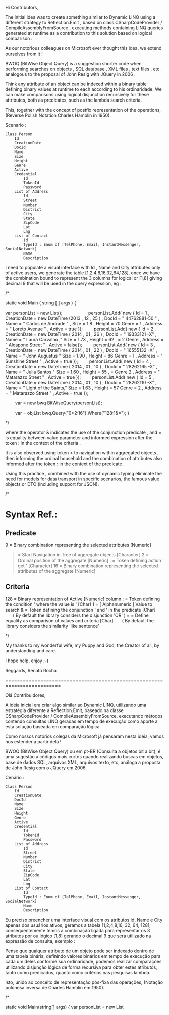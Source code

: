 Hi Contributors,

The initial idea was to create something similar to Dynamic LINQ
using a different strategy to Reflection.Emit ,
based on class CSharpCodeProvider / CompileAssemblyFromSource ,
executing methods containing LINQ queries generated at runtime
as a contribution to this solution based on logical comparison .

As our notorious colleagues on Microsoft ever thought this idea,
we extend ourselves from it !

BWOQ (BitWise Object Query)
is a suggestion shorter code when performing searches on objects ,
SQL database , XML files , text files , etc.
analogous to the proposal of John Resig with JQuery in 2006 .

Think any attribute of an object can be indexed within a binary table
defining binary values at runtime to each according to his ordinaridade,
We can make comparisons using logical disjunction recursively for
these attributes, both as predicates, such as the lambda search criteria.

This, together with the concept of postfix representation of the operations,
(Reverse Polish Notation Charles Hamblin in 1950).

Scenario :


	Class Person
		Id
		CreationDate
		DocId
		Name
		Size
		Height
		Genre
		Active
		Credential
			Id
			TokenId
			Password
		List of Address
			Id
			Street
			Number
			District
			City
			State
			ZipCode
			Lat
			Lng
		List of Contact
			Id
			TypeId : Enum of [TelPhone, Email, InstantMessenger, SocialNetwork]
			Name
			Description


I need to populate a visual interface with Id , Name and City attributes only
of active users, we generate the table [1,2,4,8,16,32,64,128], once we have 
the combination bound to represent the 3 columns for logical or [1,8] giving
decimal 9 that will be used in the query expression, eg :


/*

static void Main ( string [ ] args )
{

   var personList = new List<object>();
           
        personList.Add( new { Id = 1 , CreationDate = new DateTime (2013 , 12 , 25 ) , DocId = " 44762881-50 " , Name = " Carlos de Andrade " , Size = 1.8 , Height = 70 Genre = 1 , Address = " Loreto Avenue " , Active = true });
        personList.Add( new { Id = 2 , CreationDate = new DateTime ( 2014 , 01 , 26 ) , DocId = " 19333121 -X" , Name = " Laura Carvalho ," Size = 1.73 , Height = 62 , = 2 Genre , Address = " Alcapone Street " , Active = false});
        personList.Add( new { Id = 3 , CreationDate = new DateTime ( 2014 , 01 , 22 ) , DocId = " 16555132 -X" , Name = " John Augustus " Size = 1.90 , Height = 86 Genre = 1 , Address = " Sunshine Street " , Active = true });
        personList.Add( new { Id = 4 , CreationDate = new DateTime ( 2014 , 01 , 10 ) , DocId = " 28262165 -X" , Name = " Julia Santos " Size = 1.60 , Height = 55 , = Genre 2 , Address = " Matarazzo Street " , Active = true });
        personList.Add( new { Id = 5 , CreationDate = new DateTime ( 2014 , 01 , 10 ) , DocId = " 28262110 -X" , Name = " Light of the Saints," Size = 1.63 , Height = 57 Genre = 2 , Address = " Matarazzo Street " , Active = true });

        var = new bwq BitWiseQuery<object>(personList);

        var = objList bwq.Query("9>2:16").Where("128:1&=");
    }

*/


where the operator & indicates the use of the conjunction predicate ,
and = is equality between value parameter and informed
expression after the token : in the context of the criteria .

It is also observed using token > to navigation
within aggregated objects , then informing the ordinal
household and the combination of attributes also informed
after the token : in the context of the predicate .

Using this practice , combined with the use of dynamic typing
eliminate the need for models for data transport in specific scenarios, 
the famous value objects or DTO (including support for JSON).


/*

Syntax Ref.:
=============

Predicate
---------
 9  = Binary combination representing the selected attributes [Numeric]
 >  = Start Navigation in Tree of aggregate objects [Character]
 2  = Ordinal position of the aggregate [Numeric]
 :  = Token defining action ' get ' [Character]
 16 = Binary combination representing the selected attributes of the aggregate [Numeric]

Criteria
---------
128 = Binary representation of Active [Numeric] column
:   = Token defining the condition ' where the value is ' [Char]
1   = [ Alphanumeric ] Value to search
&   = Token defining the conjunction ' and ' in the predicate [Char]
      ( By default the library considers the disjunction 'OR' )
=   = Define equality as comparison of values and criteria [Char]
      ( By default the library considers the similarity 'like sentence'

*/


My thanks to my wonderful wife, my Puppy
and God, the Creator of all, by understanding and care.


I hope help, enjoy  ;-)


Reggards,
Renato Rocha

=========================================================================

Olá Contribuidores,


A idéia inicial era criar algo similar ao Dynamic LINQ, 
utilizando uma estratégia diferente a Reflection.Emit, 
baseado na classe CSharpCodeProvider / CompileAssemblyFromSource,
executando métodos contendo consultas LINQ geradas em tempo de execução
como aporte a esta solução baseada em comparação lógica.

Como nossos notórios colegas da Microsoft já pensaram nesta idéia, 
vamos nos estender a partir dela !

BWOQ (BitWise Object Query) ou em pt-BR (Consulta a objetos bit a bit),
é uma sugestão a códigos mais curtos quando realizando buscas em objetos,
base de dados SQL, arquivos XML, arquivos texto, etc, 
análoga a proposta de John Resig com o JQuery em 2006.

Cenário :

	Class Person
		Id
		CreationDate
		DocId
		Name
		Size
		Height
		Genre
		Active
		Credential
			Id
			TokenId
			Password
		List of Address
			Id
			Street
			Number
			District
			City
			State
			ZipCode
			Lat
			Lng
		List of Contact
			Id
			TypeId : Enum of [TelPhone, Email, InstantMessenger, SocialNetwork]
			Name
			Description

Eu preciso preencher uma interface visual com os atributos Id, Name e City apenas
dos usuários ativos, geramos a tabela [1,2,4,8,16, 32, 64, 128], consequentemente temos a 
combinação ligada para representar os 3 atributos por ou lógico [1,8] gerando 
o decimal 9 que será utilizado na expressão de consulta, exemplo :

Pense que qualquer atributo de um objeto pode ser indexado dentro de uma tabela binária, 
definindo valores binários em tempo de execução para cada um deles conforme sua ordinaridade, 
podemos realizar comparações utilizando disjunção lógica de forma recursiva para obter 
estes atributos, tanto como predicados, quanto como critérios nas pesquisas lambda.

Isto, unido ao conceito de representação pós-fixa das operações,
(Notação polonesa inversa de  Charles Hamblin em 1950).


/*

static void Main(string[] args)
{
	var personList = new List<object>();
           
        personList.Add(new { Id = 1, CreationDate = new DateTime(2013, 12, 25), DocId = "44.762.881-50", Name = "Carlos de Andrade", Size = 1.8, Height = 70, Genre = 1, Address = "Loreto Avenue", Active = true });
        personList.Add(new { Id = 2, CreationDate = new DateTime(2014, 01, 26), DocId = "19.333.121-X", Name = "Laura Carvalho", Size = 1.73, Height = 62, Genre = 2, Address = "Alcapone Street", Active = false });
        personList.Add(new { Id = 3, CreationDate = new DateTime(2014, 01, 22), DocId = "16.555.132-X", Name = "João Augusto", Size = 1.90, Height = 86, Genre = 1, Address = "Sunshine Street", Active = true });
        personList.Add(new { Id = 4, CreationDate = new DateTime(2014, 01, 10), DocId = "28.262.165-X", Name = "Julia dos Santos", Size = 1.60, Height = 55, Genre = 2, Address = "Matarazzo Street", Active = true });
        personList.Add(new { Id = 5, CreationDate = new DateTime(2014, 01, 10), DocId = "28.262.110-X", Name = "Clara dos Santos", Size = 1.63, Height = 57, Genre = 2, Address = "Matarazzo Street", Active = true });

        var bwq = new BitWiseQuery<object>(personList);

        var objList = bwq.Query("9>2:16").Where("128:1&=");
}

*/


onde o operador & indica o uso de conjunção dos predicados,
e = representa igualdade entre valor e parâmetro informados 
na expressão após o token  :   no contexto dos critérios.

Também é possível observar o uso do token > para navegação 
dentro de objetos agregados, informando em seguida o ordinal 
do agregado e a combinação de atributos também informada 
após o token  :   no contexto do predicado.

Com o uso desta prática, aliado a utilização de tipagem dinâmica 
estinguimos de vez a necessidade de modelos para transporte de dados em 
cenários específicos, os famosos value objects ou DTO (incluindo suporte a JSON)


/*

Ref. Sintaxe:
=============

Predicado
---------
9  = Combinação binária representando os atributos elegidos [Numérico]
>  = Início da navegação na árvore dos objetos agregados [Caracter] 
2  = Posição ordinal do agregado [Numérico]
:  = Token definindo a ação 'obtenha' [Caracter]
16 = Combinação binária representando os atributos elegidos do agregado [Numérico]

Critérios
---------
128 = Representação binária da coluna Active [Numérico]
:   = Token definindo a condição 'onde o valor for' [Caracter]
1   = Valor a procurar [Alfa-numérico]
&   = Token definindo a utilização da conjunção 'E' no predicado [Caracter]
      (Por padrão a biblioteca considera a disjunção 'Ou')
=   = Token definido a igualdade como comparação dos valores e critérios [Caracter]
      (Por padrão a biblioteca considera a semelhança 'sentença like'

*/


Agradeço a minha maravilhosa esposa, Filhote 
e Deus criador de todos, pela compreensão e cuidado.


Espero ajudar, aproveitem  ;-)


Recomendações,
Renato Rocha
